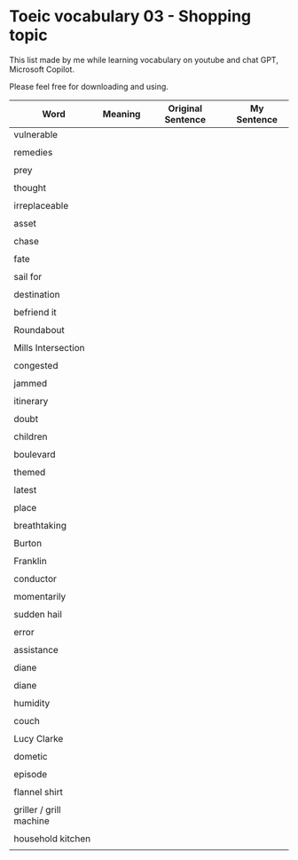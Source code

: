 # Toeic vocabulary 03 - Shopping topic

This list made by me while learning vocabulary on youtube and chat GPT, Microsoft Copilot.

Please feel free for downloading and using.

| Word                    | Meaning | Original Sentence | My Sentence |
| ----------------------- | ------- | ----------------- | ----------- |
| vulnerable              |         |                   |             |
|                         |         |                   |             |
| remedies                |         |                   |             |
|                         |         |                   |             |
| prey                    |         |                   |             |
|                         |         |                   |             |
| thought                 |         |                   |             |
|                         |         |                   |             |
| irreplaceable           |         |                   |             |
|                         |         |                   |             |
| asset                   |         |                   |             |
|                         |         |                   |             |
| chase                   |         |                   |             |
|                         |         |                   |             |
| fate                    |         |                   |             |
|                         |         |                   |             |
| sail for                |         |                   |             |
|                         |         |                   |             |
| destination             |         |                   |             |
|                         |         |                   |             |
| befriend it             |         |                   |             |
|                         |         |                   |             |
| Roundabout              |         |                   |             |
|                         |         |                   |             |
| Mills Intersection      |         |                   |             |
|                         |         |                   |             |
| congested               |         |                   |             |
|                         |         |                   |             |
| jammed                  |         |                   |             |
|                         |         |                   |             |
| itinerary               |         |                   |             |
|                         |         |                   |             |
| doubt                   |         |                   |             |
|                         |         |                   |             |
| children                |         |                   |             |
|                         |         |                   |             |
| boulevard               |         |                   |             |
|                         |         |                   |             |
| themed                  |         |                   |             |
|                         |         |                   |             |
| latest                  |         |                   |             |
|                         |         |                   |             |
| place                   |         |                   |             |
|                         |         |                   |             |
| breathtaking            |         |                   |             |
|                         |         |                   |             |
| Burton                  |         |                   |             |
|                         |         |                   |             |
| Franklin                |         |                   |             |
|                         |         |                   |             |
| conductor               |         |                   |             |
|                         |         |                   |             |
| momentarily             |         |                   |             |
|                         |         |                   |             |
| sudden hail             |         |                   |             |
|                         |         |                   |             |
| error                   |         |                   |             |
|                         |         |                   |             |
| assistance              |         |                   |             |
|                         |         |                   |             |
| diane                   |         |                   |             |
|                         |         |                   |             |
| diane                   |         |                   |             |
|                         |         |                   |             |
| humidity                |         |                   |             |
|                         |         |                   |             |
| couch                   |         |                   |             |
|                         |         |                   |             |
| Lucy Clarke             |         |                   |             |
|                         |         |                   |             |
| dometic                 |         |                   |             |
|                         |         |                   |             |
| episode                 |         |                   |             |
|                         |         |                   |             |
| flannel shirt           |         |                   |             |
|                         |         |                   |             |
| griller / grill machine |         |                   |             |
|                         |         |                   |             |
| household kitchen       |         |                   |             |
|                         |         |                   |             |
